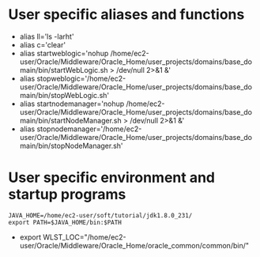 # User specific aliases and functions
* alias ll='ls -larht'
* alias c='clear'
* alias startweblogic='nohup /home/ec2-user/Oracle/Middleware/Oracle_Home/user_projects/domains/base_domain/bin/startWebLogic.sh > /dev/null 2>&1 &'
* alias stopweblogic='/home/ec2-user/Oracle/Middleware/Oracle_Home/user_projects/domains/base_domain/bin/stopWebLogic.sh'
* alias startnodemanager='nohup /home/ec2-user/Oracle/Middleware/Oracle_Home/user_projects/domains/base_domain/bin/startNodeManager.sh  > /dev/null 2>&1 &'
* alias stopnodemanager='/home/ec2-user/Oracle/Middleware/Oracle_Home/user_projects/domains/base_domain/bin/stopNodeManager.sh'



# User specific environment and startup programs
```
JAVA_HOME=/home/ec2-user/soft/tutorial/jdk1.8.0_231/
export PATH=$JAVA_HOME/bin:$PATH
```
* export WLST_LOC="/home/ec2-user/Oracle/Middleware/Oracle_Home/oracle_common/common/bin/"
